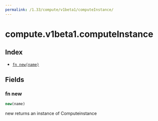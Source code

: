 ```yaml
---
permalink: /1.33/compute/v1beta1/computeInstance/
---
```


# compute.v1beta1.computeInstance



## Index

* [`fn new(name)`](#fn-new)

## Fields

### fn new

```ts
new(name)
```

new returns an instance of Computeinstance